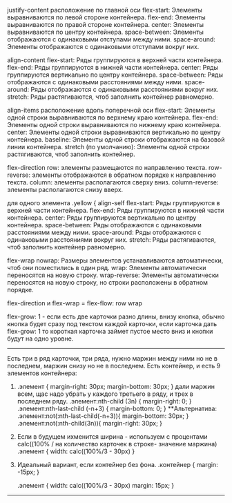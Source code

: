 justify-content расположение по главной оси
    flex-start: Элементы выравниваются по левой стороне контейнера.
    flex-end: Элементы выравниваются по правой стороне контейнера.
    center: Элементы выравниваются по центру контейнера.
    space-between: Элементы отображаются с одинаковыми отступами между ними.
    space-around: Элементы отображаются с одинаковыми отступами вокруг них.

align-content
    flex-start: Ряды группируются в верхней части контейнера.
    flex-end: Ряды группируются в нижней части контейнера.
    center: Ряды группируются вертикально по центру контейнера.
    space-between: Ряды отображаются с одинаковыми расстояниями между ними.
    space-around: Ряды отображаются с одинаковыми расстояниями вокруг них.
    stretch: Ряды растягиваются, чтоб заполнить контейнер равномерно.   

align-items расположение вдоль поперечной оси
    flex-start: Элементы одной строки выравниваются по верхнему краю контейнера.
    flex-end: Элементы одной строки выравниваются по нижнему краю контейнера.
    center: Элементы одной строки выравниваются вертикально по центру контейнера.
    baseline: Элементы одной строки отображаются на базовой линии контейнера.
    stretch (по умолчанию): Элементы одной строки растягиваются, чтоб заполнить контейнер.

flex-direction
    row: элементы размещаются по направлению текста.
    row-reverse: элементы отображаются в обратном порядке к направлению текста.
    column: элементы располагаются сверху вниз.
    column-reverse: элементы располагаются снизу вверх.

для одного элемента .yellow { 
align-self
    flex-start: Ряды группируются в верхней части контейнера.
    flex-end: Ряды группируются в нижней части контейнера.
    center: Ряды группируются вертикально по центру контейнера.
    space-between: Ряды отображаются с одинаковыми расстояниями между ними.
    space-around: Ряды отображаются с одинаковыми расстояниями вокруг них.
    stretch: Ряды растягиваются, чтоб заполнить контейнер равномерно.  

flex-wrap
    nowrap: Размеры элементов устанавливаются автоматически, чтоб они поместились в один ряд.
    wrap: Элементы автоматически переносятся на новую строку.
    wrap-reverse: Элементы автоматически переносятся на новую строку, но строки расположены в обратном порядке.

flex-direction и flex-wrap = flex-flow: row wrap

flex-grow: 1 - если есть две карточки разно длины, внизу кнопка, обычно кнопка будет сразу под текстом каждой карточки, если карточка дать flex-grow: 1 то короткая карточка займет пустое место вниз и кнопки будут на одно уровне.

_______________________
Есть три в ряд карточки, три ряда, нужно маржин между ними но не в последнем, маржин снизу но не в последнем. Есть контейнер, и есть 9 элементов контейнера:

 1) .элемент {
        margin-right: 30px;
        margin-bottom: 30px;
    }
    дали маржин всем, щас надо убрать у каждого третьего в ряду, и трех в последнем ряду.
    .элемент:nth-child (3n) {
        margin-right: 0;
    }
    .элемент:nth-last-child (-n+3) {
        margin-bottom: 0;
    }
  **Альтернатива:
   .элемент:not(:nth-last-child(-n+3)){
    margin-bottom: 30px;
    }
    .элемент:not(:nth-child(3n)){
        margin-right: 30px;
    }

 2) Если в будущем ихменится ширина - используем с процентами 
    calc((100% / на количество карточек в строке-  значение маржина)
    .элемент {
        width: calc((100%/3 - 30px)
    }

 3) Идеальный вариант, если контейнер без фона.
    .контейнер {
        margin: -15px;
    }
 
    .элемент {
        width: calc((100%/3 - 30px)
        margin: 15px;
    }

    
_______________________________
